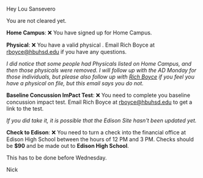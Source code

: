Hey Lou Sansevero

You are not cleared yet.

**Home Campus**: ❌ You have signed up for  Home Campus.

**Physical**: ❌ You have a valid physical . Email Rich Boyce at [rboyce@hbuhsd.edu](mailto:rboyce@hbuhsd.edu) if you have any questions. 

_I did notice that some people had Physicals listed on Home Campus, and then those physicals were removed. I will follow up with the AD Monday for those individuals, but please also follow up with [Rich Boyce](mailto:rboyce@hbuhsd.edu) if you feel you have a physical on file, but this email says you do not._

**Baseline Concussion ImPact Test**: ❌ You need to complete you baseline concussion impact test. Email Rich Boyce at [rboyce@hbuhsd.edu](mailto:rboyce@hbuhsd.edu) to get a link to the test.

_If you did take it, it is possible that the Edison Site hasn't been updated yet._

**Check to Edison**: ❌ You need to turn a check into the financial office at Edison High School between the hours of 12 PM and 3 PM. Checks should be **$90** and be made out to **Edison High School**.

This has to be done before Wednesday.

Nick